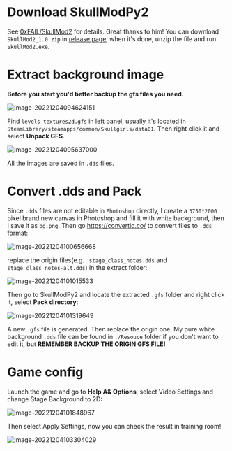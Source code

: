 # Download SkullModPy2

See [0xFAIL/SkullMod2](https://github.com/0xFAIL/SkullMod2)  for details. Great thanks to him! You can download `SkullMod2_1.0.zip` in [release page](https://github.com/0xFAIL/SkullMod2/releases/tag/1.0), when it's done, unzip the file and run `SkullMod2.exe`.

# Extract background image

**Before you start you'd better backup the gfs files you need.**

![image-20221204094624151](https://s2.loli.net/2022/12/04/3458QMcJlahIqSs.png)



Find `levels-textures2d.gfs` in left panel, usually it's located in `SteamLibrary/steamapps/common/Skullgirls/data01`.  Then right click it and select **Unpack GFS**.

![image-20221204095637000](https://s2.loli.net/2022/12/04/n5ReXlOiypjkJTB.png)

All the images are saved in `.dds` files. 

# Convert .dds and Pack

Since `.dds` files are not editable in `Photoshop` directly, I create a `3750*2000` pixel brand new canvas in Photoshop and fill it with white background, then I save it as `bg.png`. Then go https://convertio.co/ to convert files to `.dds` format:

![image-20221204100656668](https://s2.loli.net/2022/12/04/uBjoh1Ys9a3iqWQ.png)

 replace the origin files(e.g. ` stage_class_notes.dds` and ` stage_class_notes-alt.dds`) in the extract folder:

![image-20221204101015533](https://s2.loli.net/2022/12/04/etqGNPrudvHnjQC.png)

Then go to SkullModPy2 and locate the extracted `.gfs` folder and right click it, select **Pack directory**:

![image-20221204101319649](https://s2.loli.net/2022/12/04/FyVxpPuqSskzOoa.png)

A new `.gfs` file is generated. Then replace the origin one. My pure white background `.dds` file can be found in `./Resouce` folder if you don't want to edit it, but **REMEMBER BACKUP THE ORIGIN GFS FILE!**

# Game config

Launch the game and go to **Help A& Options**, select Video Settings and change Stage Background to 2D:

![image-20221204101848967](https://s2.loli.net/2022/12/04/o6PI5iE8t439MYn.png)

Then select Apply Settings, now you can check the result in training room!

![image-20221204103304029](https://s2.loli.net/2022/12/04/FgBQSjKlHpG9tID.png)

